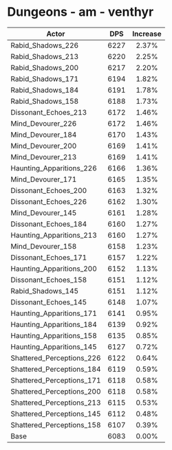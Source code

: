 # Dungeons - am - venthyr
| Actor | DPS | Increase |
|---|:---:|:---:|
|Rabid_Shadows_226|6227|2.37%|
|Rabid_Shadows_213|6220|2.25%|
|Rabid_Shadows_200|6217|2.20%|
|Rabid_Shadows_171|6194|1.82%|
|Rabid_Shadows_184|6191|1.78%|
|Rabid_Shadows_158|6188|1.73%|
|Dissonant_Echoes_213|6172|1.46%|
|Mind_Devourer_226|6172|1.46%|
|Mind_Devourer_184|6170|1.43%|
|Mind_Devourer_200|6169|1.41%|
|Mind_Devourer_213|6169|1.41%|
|Haunting_Apparitions_226|6166|1.36%|
|Mind_Devourer_171|6165|1.35%|
|Dissonant_Echoes_200|6163|1.32%|
|Dissonant_Echoes_226|6162|1.30%|
|Mind_Devourer_145|6161|1.28%|
|Dissonant_Echoes_184|6160|1.27%|
|Haunting_Apparitions_213|6160|1.27%|
|Mind_Devourer_158|6158|1.23%|
|Dissonant_Echoes_171|6157|1.22%|
|Haunting_Apparitions_200|6152|1.13%|
|Dissonant_Echoes_158|6151|1.12%|
|Rabid_Shadows_145|6151|1.12%|
|Dissonant_Echoes_145|6148|1.07%|
|Haunting_Apparitions_171|6141|0.95%|
|Haunting_Apparitions_184|6139|0.92%|
|Haunting_Apparitions_158|6135|0.85%|
|Haunting_Apparitions_145|6127|0.72%|
|Shattered_Perceptions_226|6122|0.64%|
|Shattered_Perceptions_184|6119|0.59%|
|Shattered_Perceptions_171|6118|0.58%|
|Shattered_Perceptions_200|6118|0.58%|
|Shattered_Perceptions_213|6115|0.53%|
|Shattered_Perceptions_145|6112|0.48%|
|Shattered_Perceptions_158|6107|0.39%|
|Base|6083|0.00%|
